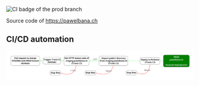 ![CI badge of the prod branch](https://github.com/pawlobanano/personal-website/workflows/CI%20of%20the%20prod%20branch/badge.svg?branch=prod)

Source code of https://pawelbana.ch

## CI/CD automation
![CI Automation flow graph](automation-flow-graph-release-on-pawelbana-ch.png "Deployment process on https://pawelbana.ch")